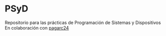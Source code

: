 # PSyD
Repositorio para las prácticas de Programación de Sistemas y Dispositivos
En colaboración con [pagarc24](https://github.com/pagarc24)
